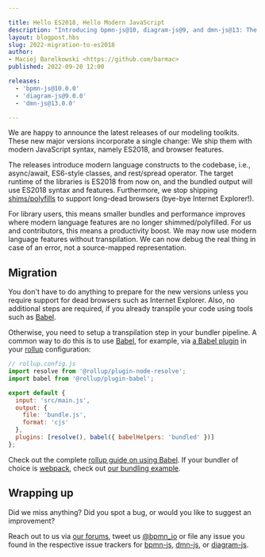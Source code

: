 ```yaml
---

title: Hello ES2018, Hello Modern JavaScript
description: "Introducing bpmn-js@10, diagram-js@9, and dmn-js@13: The releases include migration of the core libraries to the modern syntax of ES2018."
layout: blogpost.hbs
slug: 2022-migration-to-es2018
author:
- Maciej Barelkowski <https://github.com/barmac>
published: 2022-09-20 12:00

releases:
  - 'bpmn-js@10.0.0'
  - 'diagram-js@9.0.0'
  - 'dmn-js@13.0.0'

---
```


<p class="introduction">
  We are happy to announce the latest releases of our modeling toolkits. These new major versions incorporate a single change: We ship them with modern JavaScript syntax, namely ES2018, and browser features.
</p>

<!-- continue -->

The releases introduce modern language constructs to the codebase, i.e., async/await, ES6-style classes, and rest/spread operator. The target runtime of the libraries is ES2018 from now on, and the bundled output will use ES2018 syntax and features. Furthermore, we stop shipping [shims/polyfills](https://developer.mozilla.org/en-US/docs/Glossary/Shim) to support long-dead browsers (bye-bye Internet Explorer!).

For library users, this means smaller bundles and performance improves where modern language features are no longer shimmed/polyfilled. For us and contributors, this means a productivity boost. We may now use modern language features without transpilation. We can now debug the real thing in case of an error, not a source-mapped representation.

## Migration

You don't have to do anything to prepare for the new versions unless you require support for dead browsers such as Internet Explorer. Also, no additional steps are required, if you already transpile your code using tools such as [Babel](https://babeljs.io/).

Otherwise, you need to setup a transpilation step in your bundler pipeline. A common way to do this is to use [Babel](https://babeljs.io/), for example, via [a Babel plugin](https://www.npmjs.com/package/@rollup/plugin-babel) in your [rollup](https://rollupjs.org/) configuration:

```javascript
// rollup.config.js
import resolve from '@rollup/plugin-node-resolve';
import babel from '@rollup/plugin-babel';

export default {
  input: 'src/main.js',
  output: {
    file: 'bundle.js',
    format: 'cjs'
  },
  plugins: [resolve(), babel({ babelHelpers: 'bundled' })]
};
```

Check out the complete [rollup guide on using Babel](https://rollupjs.org/guide/en/#babel). If your bundler of choice is [webpack](https://webpack.js.org/), check out [our bundling example](https://github.com/bpmn-io/bpmn-js-examples/pull/184).

## Wrapping up

Did we miss anything? Did you spot a bug, or would you like to suggest an improvement?

Reach out to us via [our forums](https://forum.bpmn.io/), tweet us [@bpmn_io](https://twitter.com/bpmn_io) or file any issue you found in the respective issue trackers for [bpmn-js](https://github.com/bpmn-io/bpmn-js/issues), [dmn-js](https://github.com/bpmn-io/dmn-js/issues), or [diagram-js](https://github.com/bpmn-io/diagram-js/issues).

